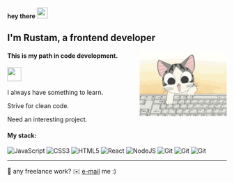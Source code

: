#### hey there <img src="https://user-images.githubusercontent.com/18350557/176309783-0785949b-9127-417c-8b55-ab5a4333674e.gif" width="25" height="25"/>

## I'm Rustam, a frontend developer

<img align="right" src="assets/citty.gif" width="200" alt="tapping on the keyboard"/>

#### This is my path in code development.
<a href="https://www.github.com/Pyctam-AC" target="_blank" rel="noreferrer"><img src="https://raw.githubusercontent.com/danielcranney/readme-generator/main/public/icons/socials/github.svg" width="32" height="32" /></a>



I always have something to learn.

Strive for clean code.

Need an interesting project.




#### My stack:
<p>
<img src="https://raw.githubusercontent.com/danielcranney/readme-generator/main/public/icons/skills/javascript-colored.svg" width="36" height="36" alt="JavaScript"/>
<img src="https://raw.githubusercontent.com/danielcranney/readme-generator/main/public/icons/skills/css3-colored.svg" width="36" height="36" alt="CSS3" />
<img src="https://raw.githubusercontent.com/danielcranney/readme-generator/main/public/icons/skills/html5-colored.svg" width="36" height="36" alt="HTML5" />
<img src="https://raw.githubusercontent.com/danielcranney/readme-generator/main/public/icons/skills/react-colored.svg" width="36" height="36" alt="React" />
<img src="https://raw.githubusercontent.com/danielcranney/readme-generator/main/public/icons/skills/nodejs-colored.svg" width="36" height="36" alt="NodeJS" />
<img src="https://raw.githubusercontent.com/danielcranney/readme-generator/main/public/icons/skills/git-colored.svg" width="36" height="36" alt="Git" />
<img src="https://avatars.githubusercontent.com/u/45120?s=200&v=4" width="36" height="36" alt="Git" />
<img src="https://avatars.githubusercontent.com/u/5658226?s=200&v=4" width="36" height="36" alt="Git" />
</p>

---
💼 any freelance work? ✉️ [e-mail](mailto:sultangalievra@gmail.com) me :)



